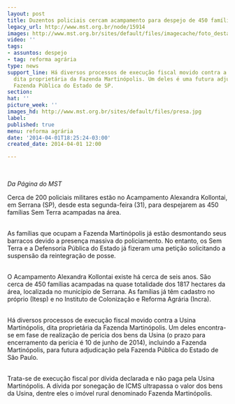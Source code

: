```yaml
---
layout: post
title: Duzentos policiais cercam acampamento para despejo de 450 famílias, em SP
legacy_url: http://www.mst.org.br/node/15914
images: http://www.mst.org.br/sites/default/files/imagecache/foto_destaque/presa.jpg
video: ''
tags:
- assuntos: despejo
- tag: reforma agrária
type: news
support_line: Há diversos processos de execução fiscal movido contra a Usina Martinópolis,
  dita proprietária da Fazenda Martinópolis. Um deles é uma futura adjudicação pela
  Fazenda Pública do Estado de SP.
section: 
hat: ''
picture_week: ''
images_hd: http://www.mst.org.br/sites/default/files/presa.jpg
label: 
published: true
menu: reforma agrária
date: '2014-04-01T18:25:24-03:00'
created_date: 2014-04-01 12:00

---
```

<p>&nbsp;</p><p><em>Da Página do MST<br></em></p><p>Cerca de 200 policiais militares estão no Acampamento Alexandra Kollontai, em Serrana (SP), desde esta segunda-feira (31), para despejarem as 450 famílias Sem Terra acampadas na área.&nbsp;</p><p><br>As famílias que ocupam a Fazenda Martinópolis já estão desmontando seus barracos devido a presença massiva do policiamento. No entanto, os Sem Terra e a Defensoria Pública do Estado já fizeram uma petição solicitando a suspensão da reintegração de posse.&nbsp;</p><p><br>O Acampamento Alexandra Kollontai existe há cerca de seis anos. São cerca de 450 famílias acampadas na quase totalidade dos 1817 hectares da área, localizada no município de Serrana. As famílias já têm cadastro no próprio (Itesp) e no Instituto de Colonização e Reforma Agrária (Incra).</p><p><br>Há diversos processos de execução fiscal movido contra a Usina Martinópolis, dita proprietária da Fazenda Martinópolis. Um deles encontra-se em fase de realização de pericia dos bens da Usina (o prazo para encerramento da pericia é 10 de junho de 2014), incluindo a Fazenda Martinópolis, para futura adjudicação pela Fazenda Pública do Estado de São Paulo.&nbsp;</p><p><br>Trata-se de execução fiscal por dívida declarada e não paga pela Usina Martinópolis. A dívida por sonegação de ICMS ultrapassa o valor dos bens da Usina, dentre eles o imóvel rural denominado Fazenda Martinópolis.</p><p>&nbsp;</p><p>&nbsp;</p>
